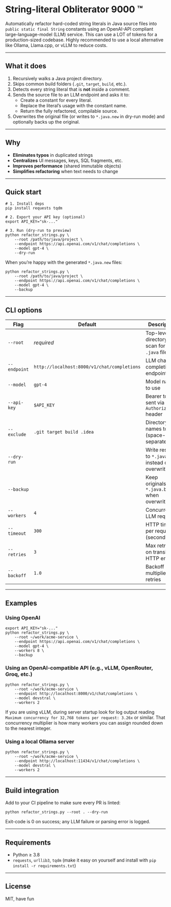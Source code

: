 # String-literal Obliterator 9000 :tm:

Automatically refactor hard-coded string literals in Java source files into `public static final String` constants using an OpenAI-API compliant large-language-model (LLM) service. This can use a LOT of tokens for a production-sized codebase. Highly recommended to use a local alternative like Ollama, Llama.cpp, or vLLM to reduce costs.

---

## What it does

1. Recursively walks a Java project directory.
2. Skips common build folders (`.git`, `target`, `build`, etc.).
3. Detects every string literal that is **not** inside a comment.
4. Sends the source file to an LLM endpoint and asks it to:
   - Create a constant for every literal.
   - Replace the literal’s usage with the constant name.
   - Return the fully refactored, compilable source.
5. Overwrites the original file (or writes to `*.java.new` in dry-run mode) and optionally backs up the original.

---

## Why

- **Eliminates typos** in duplicated strings  
- **Centralizes** UI messages, keys, SQL fragments, etc.  
- **Improves performance** (shared immutable objects)  
- **Simplifies refactoring** when text needs to change

---

## Quick start

```
# 1. Install deps
pip install requests tqdm

# 2. Export your API key (optional)
export API_KEY="sk-..."

# 3. Run (dry-run to preview)
python refactor_strings.py \
    --root /path/to/java/project \
    --endpoint https://api.openai.com/v1/chat/completions \
    --model gpt-4 \
    --dry-run
```

When you’re happy with the generated `*.java.new` files:

```
python refactor_strings.py \
    --root /path/to/java/project \
    --endpoint https://api.openai.com/v1/chat/completions \
    --model gpt-4 \
    --backup
```

---

## CLI options

| Flag                 | Default | Description |
|----------------------|---------|-------------|
| `--root`             | *required* | Top-level directory to scan for `.java` files |
| `--endpoint`         | `http://localhost:8000/v1/chat/completions` | LLM chat-completions endpoint |
| `--model`            | `gpt-4` | Model name to use |
| `--api-key`          | `$API_KEY` | Bearer token sent via `Authorization` header |
| `--exclude`          | `.git target build .idea` | Directory names to skip (space-separated) |
| `--dry-run`          | | Write results to `*.java.new` instead of overwriting |
| `--backup`           | | Keep originals as `*.java.bak` when overwriting |
| `--workers`          | `4` | Concurrent LLM requests |
| `--timeout`          | `300` | HTTP timeout per request (seconds) |
| `--retries`          | `3` | Max retries on transient HTTP errors |
| `--backoff`          | `1.0` | Backoff multiplier for retries |

---

## Examples

### Using OpenAI

```
export API_KEY="sk-..."
python refactor_strings.py \
    --root ~/work/acme-service \
    --endpoint https://api.openai.com/v1/chat/completions \
    --model gpt-4 \
    --workers 8 \
    --backup
```

### Using an OpenAI-compatible API (e.g., vLLM, OpenRouter, Groq, etc.)

```
python refactor_strings.py \
    --root ~/work/acme-service \
    --endpoint http://localhost:8000/v1/chat/completions \
    --model devstral \
    --workers 2
```
If you are using vLLM, during server startup look for log output reading `Maximum concurrency for 32,768 tokens per request: 3.26x` or similar. That concurrency multiplier is how many workers you can assign rounded down to the nearest integer.

### Using a local Ollama server

```
python refactor_strings.py \
    --root ~/work/acme-service \
    --endpoint http://localhost:11434/v1/chat/completions \
    --model devstral \
    --workers 2
```

---

## Build integration

Add to your CI pipeline to make sure every PR is linted:

```
python refactor_strings.py --root . --dry-run
```

Exit-code is 0 on success; any LLM failure or parsing error is logged.

---

## Requirements

- Python ≥ 3.8  
- `requests`, `urllib3`, `tqdm` (make it easy on yourself and install with `pip install -r requirements.txt`)

---

## License

MIT, have fun